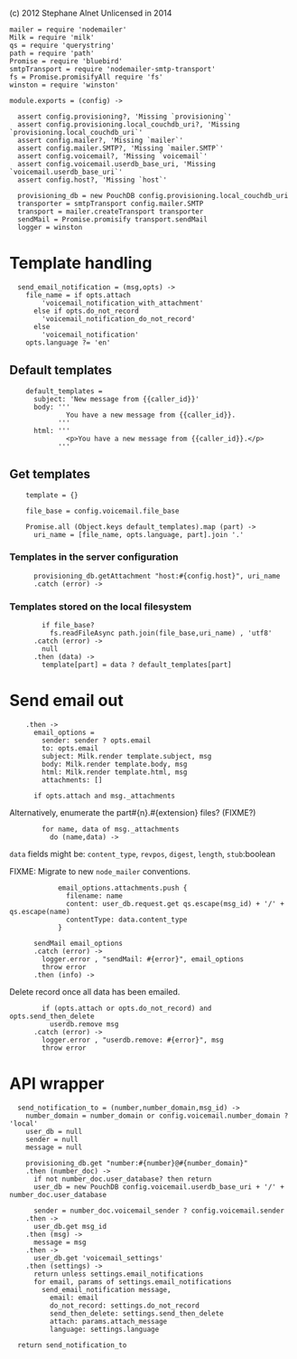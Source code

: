 (c) 2012 Stephane Alnet
Unlicensed in 2014

    mailer = require 'nodemailer'
    Milk = require 'milk'
    qs = require 'querystring'
    path = require 'path'
    Promise = require 'bluebird'
    smtpTransport = require 'nodemailer-smtp-transport'
    fs = Promise.promisifyAll require 'fs'
    winston = require 'winston'

    module.exports = (config) ->

      assert config.provisioning?, 'Missing `provisioning`'
      assert config.provisioning.local_couchdb_uri?, 'Missing `provisioning.local_couchdb_uri`'
      assert config.mailer?, 'Missing `mailer`'
      assert config.mailer.SMTP?, 'Missing `mailer.SMTP`'
      assert config.voicemail?, 'Missing `voicemail`'
      assert config.voicemail.userdb_base_uri, 'Missing `voicemail.userdb_base_uri`'
      assert config.host?, 'Missing `host`'

      provisioning_db = new PouchDB config.provisioning.local_couchdb_uri
      transporter = smtpTransport config.mailer.SMTP
      transport = mailer.createTransport transporter
      sendMail = Promise.promisify transport.sendMail
      logger = winston

Template handling
=================

      send_email_notification = (msg,opts) ->
        file_name = if opts.attach
            'voicemail_notification_with_attachment'
          else if opts.do_not_record
            'voicemail_notification_do_not_record'
          else
            'voicemail_notification'
        opts.language ?= 'en'

Default templates
-----------------

        default_templates =
          subject: 'New message from {{caller_id}}'
          body: '''
                  You have a new message from {{caller_id}}.
                '''
          html: '''
                  <p>You have a new message from {{caller_id}}.</p>
                '''

Get templates
-------------

        template = {}

        file_base = config.voicemail.file_base

        Promise.all (Object.keys default_templates).map (part) ->
          uri_name = [file_name, opts.language, part].join '.'

### Templates in the server configuration

          provisioning_db.getAttachment "host:#{config.host}", uri_name
          .catch (error) ->

### Templates stored on the local filesystem

            if file_base?
              fs.readFileAsync path.join(file_base,uri_name) , 'utf8'
          .catch (error) ->
            null
          .then (data) ->
            template[part] = data ? default_templates[part]

Send email out
==============

        .then ->
          email_options =
            sender: sender ? opts.email
            to: opts.email
            subject: Milk.render template.subject, msg
            body: Milk.render template.body, msg
            html: Milk.render template.html, msg
            attachments: []

          if opts.attach and msg._attachments

Alternatively, enumerate the part#{n}.#{extension} files? (FIXME?)

            for name, data of msg._attachments
              do (name,data) ->

`data` fields might be: `content_type`, `revpos`, `digest`, `length`, `stub`:boolean

FIXME: Migrate to new `node_mailer` conventions.

                email_options.attachments.push {
                  filename: name
                  content: user_db.request.get qs.escape(msg_id) + '/' + qs.escape(name)
                  contentType: data.content_type
                }

          sendMail email_options
          .catch (error) ->
            logger.error , "sendMail: #{error}", email_options
            throw error
          .then (info) ->

Delete record once all data has been emailed.

            if (opts.attach or opts.do_not_record) and opts.send_then_delete
              userdb.remove msg
          .catch (error) ->
            logger.error , "userdb.remove: #{error}", msg
            throw error

API wrapper
===========

      send_notification_to = (number,number_domain,msg_id) ->
        number_domain = number_domain or config.voicemail.number_domain ? 'local'
        user_db = null
        sender = null
        message = null

        provisioning_db.get "number:#{number}@#{number_domain}"
        .then (number_doc) ->
          if not number_doc.user_database? then return
          user_db = new PouchDB config.voicemail.userdb_base_uri + '/' + number_doc.user_database

          sender = number_doc.voicemail_sender ? config.voicemail.sender
        .then ->
          user_db.get msg_id
        .then (msg) ->
          message = msg
        .then ->
          user_db.get 'voicemail_settings'
        .then (settings) ->
          return unless settings.email_notifications
          for email, params of settings.email_notifications
            send_email_notification message,
              email: email
              do_not_record: settings.do_not_record
              send_then_delete: settings.send_then_delete
              attach: params.attach_message
              language: settings.language

      return send_notification_to
